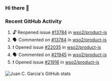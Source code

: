 ### Hi there 👋

<!--
**jcgarciaa/jcgarciaa** is a ✨ _special_ ✨ repository because its `README.md` (this file) appears on your GitHub profile.

Here are some ideas to get you started:

- 🔭 I’m currently working on ...
- 🌱 I’m currently learning ...
- 👯 I’m looking to collaborate on ...
- 🤔 I’m looking for help with ...
- 💬 Ask me about ...
- 📫 How to reach me: ...
- 😄 Pronouns: ...
- ⚡ Fun fact: ...
-->

### Recent GitHub Activity

<!--START_SECTION:activity-->
1. 🔓 Reopened issue [#13784](https://github.com/wso2/product-is/issues/13784) in [wso2/product-is](https://github.com/wso2/product-is)
2. 🗣 Commented on [#13784](https://github.com/wso2/product-is/issues/13784#issuecomment-2901290263) in [wso2/product-is](https://github.com/wso2/product-is)
3. ❗ Opened issue [#22035](https://github.com/wso2/product-is/issues/22035) in [wso2/product-is](https://github.com/wso2/product-is)
4. 🗣 Commented on [#21945](https://github.com/wso2/product-is/issues/21945#issuecomment-2523346427) in [wso2/product-is](https://github.com/wso2/product-is)
5. ❗ Opened issue [#21916](https://github.com/wso2/product-is/issues/21916) in [wso2/product-is](https://github.com/wso2/product-is)
<!--END_SECTION:activity-->

![Juan C. Garcia's GitHub stats](https://github-readme-stats.vercel.app/api?username=jcgarciaa&count_private=true&show_icons=true&hide_border=true)